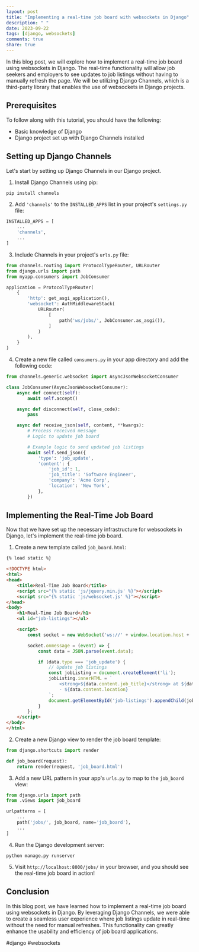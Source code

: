 ```yaml
---
layout: post
title: "Implementing a real-time job board with websockets in Django"
description: " "
date: 2023-09-22
tags: [django, websockets]
comments: true
share: true
---
```


In this blog post, we will explore how to implement a real-time job board using websockets in Django. The real-time functionality will allow job seekers and employers to see updates to job listings without having to manually refresh the page. We will be utilizing Django Channels, which is a third-party library that enables the use of websockets in Django projects.

## Prerequisites

To follow along with this tutorial, you should have the following:

- Basic knowledge of Django
- Django project set up with Django Channels installed

## Setting up Django Channels

Let's start by setting up Django Channels in our Django project.

1. Install Django Channels using pip:

```
pip install channels
```

2. Add `'channels'` to the `INSTALLED_APPS` list in your project's `settings.py` file:

```python
INSTALLED_APPS = [
    ...
    'channels',
    ...
]
```

3. Include Channels in your project's `urls.py` file:

```python
from channels.routing import ProtocolTypeRouter, URLRouter
from django.urls import path
from myapp.consumers import JobConsumer

application = ProtocolTypeRouter(
    {
        'http': get_asgi_application(),
        'websocket': AuthMiddlewareStack(
            URLRouter(
                [
                    path('ws/jobs/', JobConsumer.as_asgi()),
                ]
            )
        ),
    }
)
```

4. Create a new file called `consumers.py` in your app directory and add the following code:

```python
from channels.generic.websocket import AsyncJsonWebsocketConsumer

class JobConsumer(AsyncJsonWebsocketConsumer):
    async def connect(self):
        await self.accept()

    async def disconnect(self, close_code):
        pass

    async def receive_json(self, content, **kwargs):
        # Process received message
        # Logic to update job board

        # Example logic to send updated job listings
        await self.send_json({
            'type': 'job_update',
            'content': {
                'job_id': 1,
                'job_title': 'Software Engineer',
                'company': 'Acme Corp',
                'location': 'New York',
            },
        })
```

## Implementing the Real-Time Job Board

Now that we have set up the necessary infrastructure for websockets in Django, let's implement the real-time job board.

1. Create a new template called `job_board.html`:

```html
{% load static %}

<!DOCTYPE html>
<html>
<head>
    <title>Real-Time Job Board</title>
    <script src="{% static 'js/jquery.min.js' %}"></script>
    <script src="{% static 'js/websocket.js' %}"></script>
</head>
<body>
    <h1>Real-Time Job Board</h1>
    <ul id="job-listings"></ul>

    <script>
        const socket = new WebSocket('ws://' + window.location.host + '/ws/jobs/');

        socket.onmessage = (event) => {
            const data = JSON.parse(event.data);

            if (data.type === 'job_update') {
                // Update job listings
                const jobListing = document.createElement('li');
                jobListing.innerHTML = `
                    <strong>${data.content.job_title}</strong> at ${data.content.company}
                    - ${data.content.location}
                `;
                document.getElementById('job-listings').appendChild(jobListing);
            }
        };
    </script>
</body>
</html>
```

2. Create a new Django view to render the job board template:

```python
from django.shortcuts import render

def job_board(request):
    return render(request, 'job_board.html')
```

3. Add a new URL pattern in your app's `urls.py` to map to the `job_board` view:

```python
from django.urls import path
from .views import job_board

urlpatterns = [
    ...
    path('jobs/', job_board, name='job_board'),
    ...
]
```

4. Run the Django development server:

```
python manage.py runserver
```

5. Visit `http://localhost:8000/jobs/` in your browser, and you should see the real-time job board in action!

## Conclusion

In this blog post, we have learned how to implement a real-time job board using websockets in Django. By leveraging Django Channels, we were able to create a seamless user experience where job listings update in real-time without the need for manual refreshes. This functionality can greatly enhance the usability and efficiency of job board applications.

#django #websockets